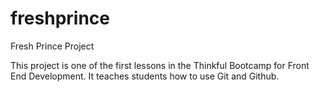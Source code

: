 # freshprince
Fresh Prince Project

This project is one of the first lessons in the Thinkful Bootcamp for Front End Development. It teaches students how to use Git and Github.
